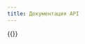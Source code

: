 ```yaml
---
title: Документация API
---
```

<!--
{{<generate-openapi-ref-docs url="https://raw.githubusercontent.com/github/rest-api-description/main/descriptions/api.github.com/api.github.com.json">}}
-->
{{<generate-openapi-ref-docs url="https://localhost:5000/swagger/v1/swagger.json">}}
